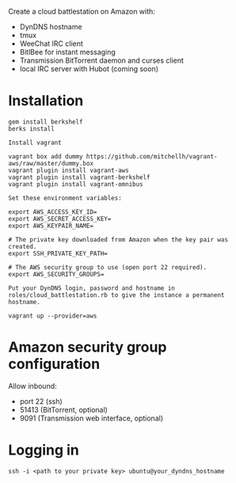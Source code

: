 Create a cloud battlestation on Amazon with:

* DynDNS hostname
* tmux
* WeeChat IRC client
* BitlBee for instant messaging
* Transmission BitTorrent daemon and curses client
* local IRC server with Hubot (coming soon)

# Installation

```
gem install berkshelf
berks install

Install vagrant

vagrant box add dummy https://github.com/mitchellh/vagrant-aws/raw/master/dummy.box
vagrant plugin install vagrant-aws
vagrant plugin install vagrant-berkshelf
vagrant plugin install vagrant-omnibus

Set these environment variables:

export AWS_ACCESS_KEY_ID=
export AWS_SECRET_ACCESS_KEY=
export AWS_KEYPAIR_NAME=

# The private key downloaded from Amazon when the key pair was created.
export SSH_PRIVATE_KEY_PATH=

# The AWS security group to use (open port 22 required).
export AWS_SECURITY_GROUPS=

Put your DynDNS login, password and hostname in
roles/cloud_battlestation.rb to give the instance a permanent hostname.

vagrant up --provider=aws
```

# Amazon security group configuration

Allow inbound:

* port 22 (ssh)
* 51413 (BitTorrent, optional)
* 9091 (Transmission web interface, optional)

# Logging in

```
ssh -i <path to your private key> ubuntu@your_dyndns_hostname
```
